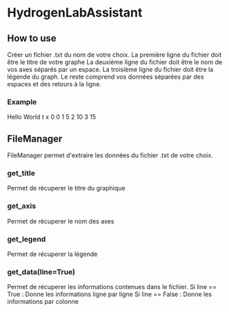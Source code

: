 # HydrogenLabAssistant
## How to use
Créer un fichier .txt du nom de votre choix.
La première ligne du fichier doit être le titre de votre graphe
La deuxième ligne du fichier doit être le nom de vos axes séparés par un espace.
La troisième ligne du fichier doit être la légende du graph.
Le reste comprend vos données séparées par des espaces et des retours à la ligne.
### Example
Hello World
t x
0 0
1 5
2 10
3 15

## FileManager
FileManager permet d'extraire les données du fichier .txt de votre choix.
### get_title
Permet de récuperer le titre du graphique
### get_axis
Permet de récuperer le nom des axes
### get_legend
Permet de récuperer la légende
### get_data(line=True)
Permet de récuperer les informations contenues dans le fichier.
Si line == True : Donne les informations ligne par ligne
Si line == False : Donne les informations par colonne

